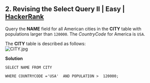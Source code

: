 ## 2. Revising the Select Query II | Easy |  [HackerRank](https://www.hackerrank.com/challenges/revising-the-select-query-2/problem)

Query the  **NAME**  field for all American cities in the  **CITY**  table with populations larger than  `120000`. The  _CountryCode_  for America is  `USA`.

The  **CITY**  table is described as follows:  
![CITY.jpg](https://s3.amazonaws.com/hr-challenge-images/8137/1449729804-f21d187d0f-CITY.jpg)

**Solution**

    SELECT NAME FROM CITY
    
    WHERE COUNTRYCODE ='USA'  AND POPULATION >  120000;

